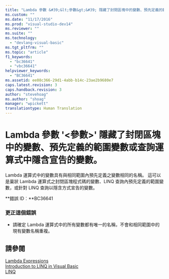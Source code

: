 ```yaml
---
title: "Lambda 參數 &#39;&lt;參數&gt;&#39; 隱藏了封閉區塊中的變數、預先定義的範圍變數或查詢運算式中隱含宣告的變數。 | Microsoft Docs"
ms.custom: ""
ms.date: "11/17/2016"
ms.prod: "visual-studio-dev14"
ms.reviewer: ""
ms.suite: ""
ms.technology: 
  - "devlang-visual-basic"
ms.tgt_pltfrm: ""
ms.topic: "article"
f1_keywords: 
  - "bc36641"
  - "vbc36641"
helpviewer_keywords: 
  - "BC36641"
ms.assetid: ee08c366-29d1-4abb-b14c-23ae2b9680e7
caps.latest.revision: 3
caps.handback.revision: 3
author: "stevehoag"
ms.author: "shoag"
manager: "wpickett"
translationtype: Human Translation
---
```

# Lambda 參數 &#39;&lt;參數&gt;&#39; 隱藏了封閉區塊中的變數、預先定義的範圍變數或查詢運算式中隱含宣告的變數。
Lambda 運算式中的變數具有與相同範圍內預先定義之變數相同的名稱。 這可以是巢狀 Lambda 運算式之封閉區塊程式碼的變數、LINQ 查詢內預先定義的範圍變數，或針對 LINQ 查詢以隱含方式宣告的變數。  
  
 **錯誤 ID︰**BC36641  
  
### 更正這個錯誤  
  
-   請確定 Lambda 運算式中的所有變數都有唯一的名稱，不會和相同範圍中的現有變數名稱重複。  
  
## 請參閱  
 [Lambda Expressions](../../visual-basic/programming-guide/language-features/procedures/lambda-expressions.md)   
 [Introduction to LINQ in Visual Basic](../../visual-basic/programming-guide/language-features/linq/introduction-to-linq.md)   
 [LINQ](../../visual-basic/programming-guide/language-features/linq/index.md)
